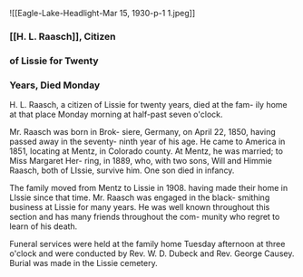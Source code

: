 ![[Eagle-Lake-Headlight-Mar 15, 1930-p-1 1.jpeg]]


### [[H. L. Raasch]], Citizen
### of Lissie for Twenty
### Years, Died Monday

H. L. Raasch, a citizen of Lissie
for twenty years, died at the fam-
ily home at that place Monday
morning at half-past seven o'clock.

Mr. Raasch was born in Brok-
siere, Germany, on April 22, 1850,
having passed away in the seventy-
ninth year of his age. He came to
America in 1851, locating at Mentz,
in Colorado county. At Mentz, he
was married; to Miss Margaret Her-
ring, in 1889, who, with two sons,
Will and Himmie Raasch, both of
LIssie, survive him. One son died
in infancy.

The family moved from Mentz to
Lissie in 1908. having made their
home in LIssie since that time. Mr.
Raasch was engaged in the black-
smithing business at Lissie for
many years. He was well known
throughout this section and has
many friends throughout the com-
munity who regret to learn of his
death.

Funeral services were held at the
family home Tuesday afternoon at
three o'clock and were conducted by
Rev. W. D. Dubeck and Rev.
George Causey. Burial was made
in the Lissie cemetery.
